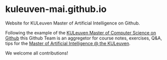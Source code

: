 # kuleuven-mai.github.io
Website for KULeuven Master of Artificial Intelligence on Github.

Following the example of the [KULeuven Master of Computer Science on Github](https://github.com/KULeuven-CS) this Github Team is an aggregetor for course notes, exercises, Q&A, tips for the [Master of Artificial Intelligence @ the KULeuven](https://wms.cs.kuleuven.be/cs/studeren/master-artificial-intelligence).

We welcome all contributions!
